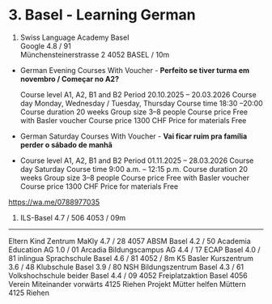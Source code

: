# 3. Basel - Learning German


1. Swiss Language Academy Basel            
Google  4.8 / 91  
Münchensteinerstrasse 2
4052 BASEL / 10m

- German Evening Courses With Voucher - **Perfeito se tiver turma em novembro / Começar no A2?**

    Course level            A1, A2, B1 and B2
    Period                  20.10.2025 – 20.03.2026
    Course day              Monday, Wednesday / Tuesday, Thursday
    Course time             18:30 –20:00
    Course duration         20 weeks
    Group size              3–8 people
    Course price            Free with Basler voucher
    Course price            1300 CHF
    Price for materials     Free


- German Saturday Courses With Voucher  - **Vai ficar ruim pra família perder o sábado de manhã**
- 
    Course level            A1, A2, B1 and B2
    Period                  01.11.2025 – 28.03.2026
    Course day              Saturday
    Course time             9:00 a.m. – 12:15 p.m.
    Course duration         20 weeks
    Group size              3–8 people
    Course price            Free with Basler voucher
    Course price            1300 CHF
    Price for materials     Free

https://wa.me/0788977035

1. ILS-Basel                               4.7 / 506   4053 / 09m

----

Eltern Kind Zentrum MaKly               4.7 / 28    4057
ABSM   Basel                            4.2 / 50
Academia Education AG                   1.0 / 01
Arcadia Bildungscampus AG               4.4 / 17
ECAP Basel                              4.0 / 81
inlingua Sprachschule Basel             4.6 / 81    4052 / 8m
K5 Basler Kurszentrum                   3.6 / 48
Klubschule Basel                        3.9 / 80
NSH Bildungszentrum Basel               4.3 / 61         
Volkshochschule beider Basel            4.4 / 09    4052
Freiplatzaktion Basel                               4056
Verein Miteinander vorwärts                         4125 Riehen
Projekt Mütter helfen Müttern                       4125 Riehen
